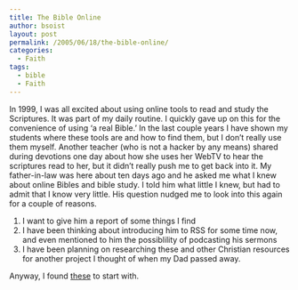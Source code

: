 ```yaml
---
title: The Bible Online
author: bsoist
layout: post
permalink: /2005/06/18/the-bible-online/
categories:
  - Faith
tags:
  - bible
  - Faith
---
```

In 1999, I was all excited about using online tools to read and study the Scriptures. It was part of my daily routine. I quickly gave up on this for the convenience of using &#8216;a real Bible.&#8217; In the last couple years I have shown my students where these tools are and how to find them, but I don&#8217;t really use them myself. Another teacher (who is not a hacker by any means) shared during devotions one day about how she uses her WebTV to hear the scriptures read to her, but it didn&#8217;t really push me to get back into it. My father-in-law was here about ten days ago and he asked me what I knew about online Bibles and bible study. I told him what little I knew, but had to admit that I know very little. His question nudged me to look into this again for a couple of reasons. 

  1. I want to give him a report of some things I find
  2. I have been thinking about introducing him to RSS for some time now, and even mentioned to him the possiblility of podcasting his sermons
  3. I have been planning on researching these and other Christian resources for another project I thought of when my Dad passed away.

Anyway, I found [these][1] to start with.

 [1]: http://de.lirio.us/rubric/entries/user/bsoist/tags/:06162005
